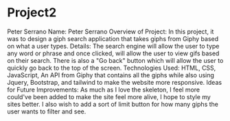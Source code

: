 # Project2
Peter Serrano
Name: Peter Serrano
Overview of Project: In this project, it was to design a giph search application that takes giphs from Giphy based on what a user types.
Details: The search engine will allow the user to type any word or phrase and once clicked, will allow the user to view gifs based on their search.
         There is also a "Go back" button which will allow the user to quickly go back to the top of the screen.
Technologies Used: HTML, CSS, JavaScript, An API from Giphy that contains all the giphs while also using Jquery, Bootstrap, and tailwind to make the website more responsive.
Ideas for Future Improvements: As much as I love the skeleton, I feel more could've been added to make the site feel more alive, I hope to style my sites better.
                               I also wish to add a sort of limit button for how many giphs the user wants to filter and see.
